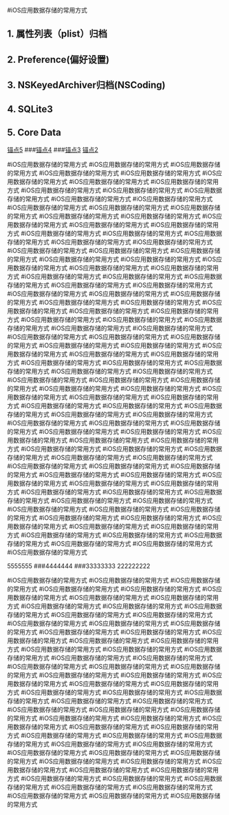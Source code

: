 #iOS应用数据存储的常用方式

## 1. 属性列表（plist）归档
## 2. Preference(偏好设置)
## 3. NSKeyedArchiver归档(NSCoding)
## 4. SQLite3
## 5. Core Data



<a href="#5F">锚点5</a> 
###<a href="#4F">锚点4</a> 
###<a href="#3F">锚点3</a> 
<a href="2F">锚点2</a> 
 











#iOS应用数据存储的常用方式
#iOS应用数据存储的常用方式
#iOS应用数据存储的常用方式
#iOS应用数据存储的常用方式
#iOS应用数据存储的常用方式
#iOS应用数据存储的常用方式
#iOS应用数据存储的常用方式
#iOS应用数据存储的常用方式
#iOS应用数据存储的常用方式
#iOS应用数据存储的常用方式
#iOS应用数据存储的常用方式
#iOS应用数据存储的常用方式
#iOS应用数据存储的常用方式
#iOS应用数据存储的常用方式
#iOS应用数据存储的常用方式
#iOS应用数据存储的常用方式
#iOS应用数据存储的常用方式
#iOS应用数据存储的常用方式
#iOS应用数据存储的常用方式
#iOS应用数据存储的常用方式
#iOS应用数据存储的常用方式
#iOS应用数据存储的常用方式
#iOS应用数据存储的常用方式
#iOS应用数据存储的常用方式
#iOS应用数据存储的常用方式
#iOS应用数据存储的常用方式
#iOS应用数据存储的常用方式
#iOS应用数据存储的常用方式
#iOS应用数据存储的常用方式
#iOS应用数据存储的常用方式
#iOS应用数据存储的常用方式
#iOS应用数据存储的常用方式
#iOS应用数据存储的常用方式
#iOS应用数据存储的常用方式
#iOS应用数据存储的常用方式
#iOS应用数据存储的常用方式
#iOS应用数据存储的常用方式
#iOS应用数据存储的常用方式
#iOS应用数据存储的常用方式
#iOS应用数据存储的常用方式
#iOS应用数据存储的常用方式
#iOS应用数据存储的常用方式
#iOS应用数据存储的常用方式
#iOS应用数据存储的常用方式
#iOS应用数据存储的常用方式
#iOS应用数据存储的常用方式
#iOS应用数据存储的常用方式
#iOS应用数据存储的常用方式
#iOS应用数据存储的常用方式
#iOS应用数据存储的常用方式
#iOS应用数据存储的常用方式
#iOS应用数据存储的常用方式
#iOS应用数据存储的常用方式
#iOS应用数据存储的常用方式
#iOS应用数据存储的常用方式
#iOS应用数据存储的常用方式
#iOS应用数据存储的常用方式
#iOS应用数据存储的常用方式
#iOS应用数据存储的常用方式
#iOS应用数据存储的常用方式
#iOS应用数据存储的常用方式
#iOS应用数据存储的常用方式
#iOS应用数据存储的常用方式
#iOS应用数据存储的常用方式
#iOS应用数据存储的常用方式
#iOS应用数据存储的常用方式
#iOS应用数据存储的常用方式
#iOS应用数据存储的常用方式
#iOS应用数据存储的常用方式
#iOS应用数据存储的常用方式
#iOS应用数据存储的常用方式
#iOS应用数据存储的常用方式
#iOS应用数据存储的常用方式
#iOS应用数据存储的常用方式
#iOS应用数据存储的常用方式
#iOS应用数据存储的常用方式
#iOS应用数据存储的常用方式
#iOS应用数据存储的常用方式
#iOS应用数据存储的常用方式
#iOS应用数据存储的常用方式
#iOS应用数据存储的常用方式
#iOS应用数据存储的常用方式
#iOS应用数据存储的常用方式
#iOS应用数据存储的常用方式
#iOS应用数据存储的常用方式
#iOS应用数据存储的常用方式
#iOS应用数据存储的常用方式
#iOS应用数据存储的常用方式
#iOS应用数据存储的常用方式
#iOS应用数据存储的常用方式
#iOS应用数据存储的常用方式
#iOS应用数据存储的常用方式
#iOS应用数据存储的常用方式
#iOS应用数据存储的常用方式
#iOS应用数据存储的常用方式
#iOS应用数据存储的常用方式
#iOS应用数据存储的常用方式
#iOS应用数据存储的常用方式
#iOS应用数据存储的常用方式
#iOS应用数据存储的常用方式
#iOS应用数据存储的常用方式
#iOS应用数据存储的常用方式
#iOS应用数据存储的常用方式
#iOS应用数据存储的常用方式
#iOS应用数据存储的常用方式
#iOS应用数据存储的常用方式
#iOS应用数据存储的常用方式
#iOS应用数据存储的常用方式
#iOS应用数据存储的常用方式
#iOS应用数据存储的常用方式
#iOS应用数据存储的常用方式
#iOS应用数据存储的常用方式
#iOS应用数据存储的常用方式
#iOS应用数据存储的常用方式
#iOS应用数据存储的常用方式
#iOS应用数据存储的常用方式
#iOS应用数据存储的常用方式
#iOS应用数据存储的常用方式

<a name="#5F">5555555</a> 
###<a name="#4F">4444444</a> 
###<a id="3F">33333333</a> 
<a id="2F">222222222</a> 



#iOS应用数据存储的常用方式
#iOS应用数据存储的常用方式
#iOS应用数据存储的常用方式
#iOS应用数据存储的常用方式
#iOS应用数据存储的常用方式
#iOS应用数据存储的常用方式
#iOS应用数据存储的常用方式
#iOS应用数据存储的常用方式
#iOS应用数据存储的常用方式
#iOS应用数据存储的常用方式
#iOS应用数据存储的常用方式
#iOS应用数据存储的常用方式
#iOS应用数据存储的常用方式
#iOS应用数据存储的常用方式
#iOS应用数据存储的常用方式
#iOS应用数据存储的常用方式
#iOS应用数据存储的常用方式
#iOS应用数据存储的常用方式
#iOS应用数据存储的常用方式
#iOS应用数据存储的常用方式
#iOS应用数据存储的常用方式
#iOS应用数据存储的常用方式
#iOS应用数据存储的常用方式
#iOS应用数据存储的常用方式
#iOS应用数据存储的常用方式
#iOS应用数据存储的常用方式
#iOS应用数据存储的常用方式
#iOS应用数据存储的常用方式
#iOS应用数据存储的常用方式
#iOS应用数据存储的常用方式
#iOS应用数据存储的常用方式
#iOS应用数据存储的常用方式
#iOS应用数据存储的常用方式
#iOS应用数据存储的常用方式
#iOS应用数据存储的常用方式
#iOS应用数据存储的常用方式
#iOS应用数据存储的常用方式
#iOS应用数据存储的常用方式
#iOS应用数据存储的常用方式
#iOS应用数据存储的常用方式
#iOS应用数据存储的常用方式
#iOS应用数据存储的常用方式
#iOS应用数据存储的常用方式
#iOS应用数据存储的常用方式
#iOS应用数据存储的常用方式
#iOS应用数据存储的常用方式
#iOS应用数据存储的常用方式
#iOS应用数据存储的常用方式
#iOS应用数据存储的常用方式
#iOS应用数据存储的常用方式
#iOS应用数据存储的常用方式
#iOS应用数据存储的常用方式
#iOS应用数据存储的常用方式
#iOS应用数据存储的常用方式
#iOS应用数据存储的常用方式
#iOS应用数据存储的常用方式
#iOS应用数据存储的常用方式
#iOS应用数据存储的常用方式
#iOS应用数据存储的常用方式
#iOS应用数据存储的常用方式
#iOS应用数据存储的常用方式
#iOS应用数据存储的常用方式
#iOS应用数据存储的常用方式
#iOS应用数据存储的常用方式
#iOS应用数据存储的常用方式
#iOS应用数据存储的常用方式
#iOS应用数据存储的常用方式
#iOS应用数据存储的常用方式